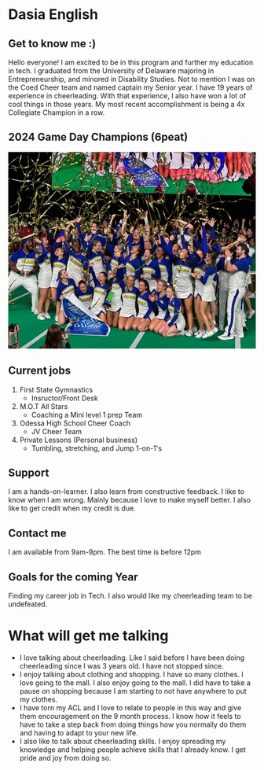 # Dasia English 

## Get to know me :)

Hello everyone! I am excited to be in this program and further my education in tech. I graduated from the University of Delaware majoring in Entrepreneurship, and minored in Disability Studies. Not to mention I was on the Coed Cheer team and named captain my Senior year. I have 19 years of experience in cheerleading. With that experience, I also have won a lot of cool things in those years. My most recent accomplishment is being a 4x Collegiate Champion in a row.

## 2024 Game Day Champions (6peat)

<img src= "images/Celebration.JPG" height=400/> 

## Current jobs 

1. First State Gymnastics
    * Insructor/Front Desk
1. M.O.T All Stars 
    * Coaching a Mini level 1 prep Team
1. Odessa High School Cheer Coach 
    * JV Cheer Team
1. Private Lessons (Personal business)
    * Tumbling, stretching, and Jump 1-on-1's

## Support 

I am a hands-on-learner. I also learn from constructive feedback. I like to know when I am wrong. Mainly because I love to make myself better. I also like to get credit when my credit is due.

## Contact me 

I am available from 9am-9pm. The best time is before 12pm

## Goals for the coming Year

Finding my career job in Tech. I also would like my cheerleading team to be undefeated. 

# What will get me talking 

* I love talking about cheerleading. Like I said before I have been doing cheerleading since I was 3 years old. I have not stopped since. 
* I enjoy talking about clothing and shopping. I have so many clothes. I love going to the mall. I also enjoy going to the mall. I did have to take a pause on shopping because I am starting to not have anywhere to put my clothes. 
* I have torn my ACL and I love to relate to people in this way and give them encouragement on the 9 month process. I know how it feels to have to take a step back from doing things how you normally do them and having to adapt to your new life. 
* I also like to talk about cheerleading skills. I enjoy spreading my knowledge and helping people achieve skills that I already know. I get pride and joy from doing so. 
